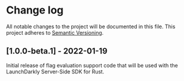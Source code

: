 # Change log

All notable changes to the project will be documented in this file. This project adheres to [Semantic Versioning](http://semver.org).

## [1.0.0-beta.1] - 2022-01-19
Initial release of flag evaluation support code that will be used with the LaunchDarkly Server-Side SDK for Rust.
